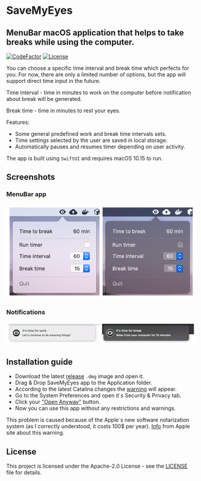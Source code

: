 # SaveMyEyes

## MenuBar macOS application that helps to take breaks while using the computer.
[![CodeFactor](https://www.codefactor.io/repository/github/masich/savemyeyes/badge)](https://www.codefactor.io/repository/github/masich/savemyeyes)
[![License](https://img.shields.io/badge/License-Apache%202.0-blue.svg)](LICENSE)

You can choose a specific time interval and break time which perfects for you. For now, there are only a limited number of options, but the app will support direct time input in the future. 

Time interval - time in minutes to work on the computer before notification about break will be generated.

Break time - time in minutes to rest your eyes.

Features:
* Some general predefined work and break time intervals sets.
* Time settings selected by the user are saved in local storage.
* Automatically pauses and resumes timer depending on user activity. 

The app is built using ```SwiftUI``` and requires macOS 10.15 to run.

## Screenshots
### MenuBar app
![MenuBar app](Images/Readme/Screenshots/MenuAppScreenshot.png)

### Notifications
![Notifications](Images/Readme/Screenshots/NotificationsScreenshot.png)

## Installation guide
* Download the latest [release](https://github.com/masich/SaveMyEyes/releases/) ```.dmg``` image and open it.
* Drag & Drop SaveMyEyes app to the Application folder.
* According to the latest Catalina changes the [warning](Images/Readme/Installation/Warning.png) will appear.
* Go to the System Preferences and open it`s Security & Privacy tab.
* Click your ["Open Anyway"](Images/Readme/Installation/Security.png) button.
* Now you can use this app without any restrictions and warnings.

This problem is caused because of the Apple`s new software notarization system (as I correctly understood, it costs 100$ per year).
[Info](https://support.apple.com/en-us/HT202491) from Apple site about this warning.


## License

This project is licensed under the Apache-2.0 License - see the [LICENSE](LICENSE) file for details.